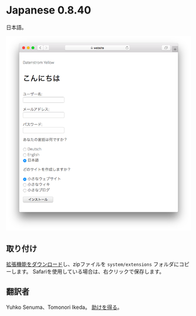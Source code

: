 # Japanese 0.8.40

日本語。

<p align="center"><img src="japanese-screenshot.png?raw=true" alt="Screenshot"></p>

## 取り付け

[拡張機能をダウンロード](https://github.com/datenstrom/yellow-extensions/raw/main/downloads/japanese.zip)し、zipファイルを `system/extensions` フォルダにコピーします。 Safariを使用している場合は、右クリックで保存します。

## 翻訳者

Yuhko Senuma、Tomonori Ikeda。 [助けを得る](https://datenstrom.se/yellow/help/)。
